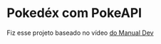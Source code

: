 <h1>Pokedéx com PokeAPI</h1>
<p>Fiz esse projeto baseado no vídeo <a href="https://www.youtube.com/watch?v=SjtdH3dWLa8">do Manual Dev</a></p>

